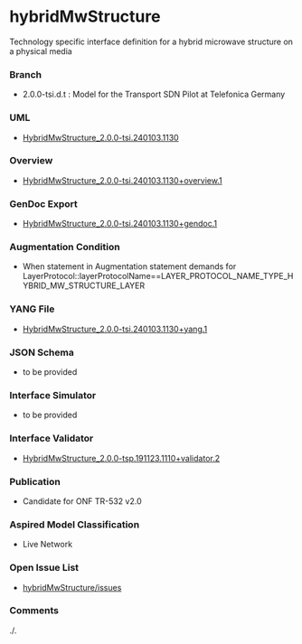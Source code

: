 # hybridMwStructure
Technology specific interface definition for a hybrid microwave structure on a physical media 

### Branch
- 2.0.0-tsi.d.t : Model for the Transport SDN Pilot at Telefonica Germany

### UML
- [HybridMwStructure_2.0.0-tsi.240103.1130](./HybridMwStructure_2.0.0-tsi.240103.1130.zip)

### Overview 
- [HybridMwStructure_2.0.0-tsi.240103.1130+overview.1](./HybridMwStructure_2.0.0-tsi.240103.1130+overview.1.png)

### GenDoc Export
- [HybridMwStructure_2.0.0-tsi.240103.1130+gendoc.1](./HybridMwStructure_2.0.0-tsi.240103.1130+gendoc.1.docx)

### Augmentation Condition
- When statement in Augmentation statement demands for LayerProtocol::layerProtocolName==LAYER_PROTOCOL_NAME_TYPE_HYBRID_MW_STRUCTURE_LAYER

### YANG File
- [HybridMwStructure_2.0.0-tsi.240103.1130+yang.1](./HybridMwStructure_2.0.0-tsi.240103.1130+yang.1.zip)

### JSON Schema
- to be provided

### Interface Simulator
- to be provided

### Interface Validator
- [HybridMwStructure_2.0.0-tsp.191123.1110+validator.2](./HybridMwStructure_2.0.0-tsp.191123.1110+validator.2.zip)

### Publication
- Candidate for ONF TR-532 v2.0 

### Aspired Model Classification
- Live Network

### Open Issue List
- [hybridMwStructure/issues](../../issues)

### Comments
./.
